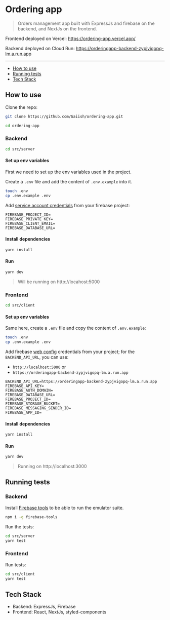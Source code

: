 # Ordering app

> Orders management app built with ExpressJs and firebase on the backend, and NextJs on the frontend.

Frontend deployed on Vercel: https://ordering-app.vercel.app/

Backend deployed on Cloud Run: https://orderingapp-backend-zypjvigopq-lm.a.run.app

---

- [How to use](how-to-use)
- [Running tests](running-tests)
- [Tech Stack](tech-stack)

## How to use

Clone the repo:

```sh
git clone https://github.com/Gaiish/ordering-app.git

cd ordering-app
```

### Backend

```sh
cd src/server
```

#### Set up env variables

First we need to set up the env variables used in the project.

Create a `.env` file and add the content of `.env.example` into it.

```sh
touch .env
cp .env.example .env
```

Add [service account credentials](https://firebase.google.com/docs/admin/setup) from your firebase project:

```env
FIREBASE_PROJECT_ID=
FIREBASE_PRIVATE_KEY=
FIREBASE_CLIENT_EMAIL=
FIREBASE_DATABASE_URL=
```

#### Install dependencies

```sh
yarn install
```

#### Run

```sh
yarn dev
```

> Will be running on http://locahost:5000

### Frontend

```sh
cd src/client
```

#### Set up env variables

Same here, create a `.env` file and copy the content of `.env.example`:

```sh
touch .env
cp .env.example .env
```

Add firebase [web config](https://firebase.google.com/docs/web/setup) credentials from your project; for the `BACKEND_API_URL`, you can use:

- `http://localhost:5000` or
- `https://orderingapp-backend-zypjvigopq-lm.a.run.app`

```env
BACKEND_API_URL=https://orderingapp-backend-zypjvigopq-lm.a.run.app
FIREBASE_API_KEY=
FIREBASE_AUTH_DOMAIN=
FIREBASE_DATABASE_URL=
FIREBASE_PROJECT_ID=
FIREBASE_STORAGE_BUCKET=
FIREBASE_MESSAGING_SENDER_ID=
FIREBASE_APP_ID=
```

#### Install dependencies

```sh
yarn install
```

#### Run

```sh
yarn dev
```

> Running on http://localhost:3000

## Running tests

### Backend

Install [Firebase tools](https://firebase.google.com/docs/rules/emulator-setup) to be able to run the emulator suite.

```sh
npm i -g firebase-tools
```

Run the tests:

```sh
cd src/server
yarn test
```

### Frontend

Run tests:

```sh
cd src/client
yarn test
```

## Tech Stack

- Backend: ExpressJs, Firebase
- Frontend: React, NextJs, styled-components
